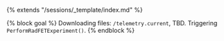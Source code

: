 {% extends "/sessions/_template/index.md" %}

{% block goal %}
Downloading files: `/telemetry.current`, TBD. Triggering `PerformRadFETExperiment()`.
{% endblock %}
